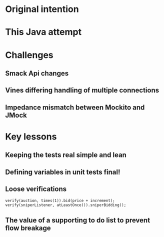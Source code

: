 # Original intention

# This Java attempt

# Challenges

## Smack Api changes

## Vines differing handling of multiple connections

## Impedance mismatch between Mockito and JMock

# Key lessons

## Keeping the tests real simple and lean

## Defining variables in unit tests final!

## Loose verifications

    verify(auction, times(1)).bid(price + increment);
    verify(sniperListener, atLeastOnce()).sniperBidding();

## The value of a supporting to do list to prevent flow breakage